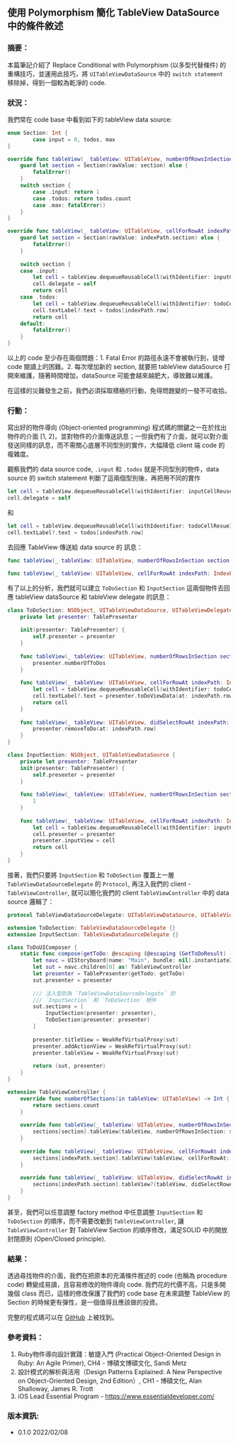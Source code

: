 ## 使用 Polymorphism 簡化 TableView DataSource 中的條件敘述

### 摘要：
本篇筆記介紹了 Replace Conditional with Polymorphism (以多型代替條件) 的重構技巧，並運用此技巧，將 `UITableViewDataSource` 中的 `switch statement` 移除掉，得到一個較為乾淨的 code.

### 狀況：
我們常在 code base 中看到如下的 tableView data source:
```Swift
enum Section: Int {
        case input = 0, todos, max
}
```
```Swift
override func tableView(_ tableView: UITableView, numberOfRowsInSection section: Int) -> Int {
    guard let section = Section(rawValue: section) else {
        fatalError()
    }
    switch section {
        case .input: return 1
        case .todos: return todos.count
        case .max: fatalError()
    }
}

override func tableView(_ tableView: UITableView, cellForRowAt indexPath: IndexPath) -> UITableViewCell {
    guard let section = Section(rawValue: indexPath.section) else {
        fatalError()
    }
    
    switch section {
    case .input:
        let cell = tableView.dequeueReusableCell(withIdentifier: inputCellReuseId, for: indexPath) as! TableViewInputCell
        cell.delegate = self
        return cell
    case .todos:
        let cell = tableView.dequeueReusableCell(withIdentifier: todoCellResueId, for: indexPath)
        cell.textLabel?.text = todos[indexPath.row]
        return cell
    default:
        fatalError()
    }
}

```
以上的 code 至少存在兩個問題：1. Fatal Error 的路徑永遠不會被執行到，徒增 code 閱讀上的困難。2. 每次增加新的 section, 就要把 tableView dataSource 打開來維護，隨著時間增加，dataSource 可能會越來越肥大，導致難以維護。

在這樣的災難發生之前，我們必須採取積極的行動，免得問題變的一發不可收拾。

### 行動：
寫出好的物件導向 (Object-oriented programming) 程式碼的關鍵之一在於找出物件的介面 [1, 2]，並對物件的介面傳送訊息；一但我們有了介面，就可以對介面發送同樣的訊息，而不需關心底層不同型別的實作，大幅降低 client 端 code 的複雜度。

觀察我們的 data source code, `.input` 和 `.todos` 就是不同型別的物件，data source 的 switch statement 判斷了這兩個型別後，再把用不同的實作
```Swift
let cell = tableView.dequeueReusableCell(withIdentifier: inputCellReuseId, for: indexPath) as! TableViewInputCell
cell.delegate = self
```
和
```Swift
let cell = tableView.dequeueReusableCell(withIdentifier: todoCellResueId, for: indexPath)
cell.textLabel?.text = todos[indexPath.row]
```
去回應 TableView 傳送給 data source 的 訊息：
```Swift
func tableView(_ tableView: UITableView, numberOfRowsInSection section: Int) -> Int

func tableView(_ tableView: UITableView, cellForRowAt indexPath: IndexPath) -> UITableViewCell
```

有了以上的分析，我們就可以建立 `ToDoSection` 和 `InputSection` 這兩個物件去回應 tableView dataSource 和 tableView delegate 的訊息：

```Swift
class ToDoSection: NSObject, UITableViewDataSource, UITableViewDelegate {
    private let presenter: TablePresenter
    
    init(presenter: TablePresenter) {
        self.presenter = presenter
    }
    
    func tableView(_ tableView: UITableView, numberOfRowsInSection section: Int) -> Int {
        presenter.numberOfToDos
    }
    
    func tableView(_ tableView: UITableView, cellForRowAt indexPath: IndexPath) -> UITableViewCell {
        let cell = tableView.dequeueReusableCell(withIdentifier: todoCellResueId, for: indexPath)
        cell.textLabel?.text = presenter.toDoViewData(at: indexPath.row).title
        return cell
    }
    
    func tableView(_ tableView: UITableView, didSelectRowAt indexPath: IndexPath) {
        presenter.removeToDo(at: indexPath.row)
    }
}
```
```Swift
class InputSection: NSObject, UITableViewDataSource {
    private let presenter: TablePresenter
    init(presenter: TablePresenter) {
        self.presenter = presenter
    }
    
    func tableView(_ tableView: UITableView, numberOfRowsInSection section: Int) -> Int {
        1
    }
    
    func tableView(_ tableView: UITableView, cellForRowAt indexPath: IndexPath) -> UITableViewCell {
        let cell = tableView.dequeueReusableCell(withIdentifier: inputCellReuseId, for: indexPath) as! TableViewInputCell
        cell.presenter = presenter
        presenter.inputView = cell
        return cell
    }
}
```

接著，我們只要將 `InputSection` 和 `ToDoSection` 覆蓋上一層 `TableViewDataSourceDelegate` 的 `Protocol`, 再注入我們的 client - `TableViewController`, 就可以簡化我們的 client `TableViewController` 中的 data source 邏輯了：

```Swift
protocol TableViewDataSourceDelegate: UITableViewDataSource, UITableViewDelegate {}

extension ToDoSection: TableViewDataSourceDelegate {}
extension InputSection: TableViewDataSourceDelegate {}
```

```Swift
class ToDoUIComposer {
    static func compose(getToDo: @escaping (@escaping (GetToDoResult) -> Void) -> Void) -> (TableViewController, TablePresenter) {
        let navc = UIStoryboard(name: "Main", bundle: nil).instantiateInitialViewController() as! UINavigationController
        let sut = navc.children[0] as! TableViewController
        let presenter = TablePresenter(getTodo: getToDo)
        sut.presenter = presenter
        
        /// 注入型別為 `TableViewDataSourceDelegate` 的
        /// `InputSection` 和 `ToDoSection` 物件
        sut.sections = [
            InputSection(presenter: presenter),
            ToDoSection(presenter: presenter)
        ]
        
        presenter.titleView = WeakRefVirtualProxy(sut)
        presenter.addActionView = WeakRefVirtualProxy(sut)
        presenter.tableView = WeakRefVirtualProxy(sut)
        
        return (sut, presenter)
    }
}

```

```Swift
extension TableViewController {
    override func numberOfSections(in tableView: UITableView) -> Int {
        return sections.count
    }
    
    override func tableView(_ tableView: UITableView, numberOfRowsInSection section: Int) -> Int {
        sections[section].tableView(tableView, numberOfRowsInSection: section)
    }
    
    override func tableView(_ tableView: UITableView, cellForRowAt indexPath: IndexPath) -> UITableViewCell {
        sections[indexPath.section].tableView(tableView, cellForRowAt: indexPath)
    }
    
    override func tableView(_ tableView: UITableView, didSelectRowAt indexPath: IndexPath) {
        sections[indexPath.section].tableView?(tableView, didSelectRowAt: indexPath)
    }
}
```

甚至，我們可以任意調整 factory method 中任意調整 `InputSection` 和 `ToDoSection` 的順序，而不需要改動到 `TableViewController`, 讓 `TableViewController` 對 TableView Section 的順序修改，滿足SOLID 中的開放封閉原則 (Open/Closed principle). 

### 結果：
透過尋找物件的介面，我們在把原本的充滿條件敘述的 code (也稱為 procedure code) 轉變成易讀，且容易修改的物件導向 code. 我們花的代價不高，只是多開幾個 class 而已，這樣的修改保護了我們的 code base 在未來調整 TableView 的 Section 的時候更有彈性，是一個值得且應該做的投資。

完整的程式碼可以在 [GitHub](https://github.com/ctwdtw/ToDoDemo/tree/illustrate-polymorphism) 上被找到。

### 參考資料：
1. Ruby物件導向設計實踐：敏捷入門 (Practical Object-Oriented Design in Ruby: An Agile Primer), CH4 - 博碩文博碩文化, Sandi Metz 
2. 設計模式的解析與活用（Design Patterns Explained: A New Perspective on Object-Oriented Design, 2nd Edition）, CH1 - 博碩文化, Alan Shalloway, James R. Trott
3. iOS Lead Essential Program - https://www.essentialdeveloper.com/

### 版本資訊:
- 0.1.0 2022/02/08